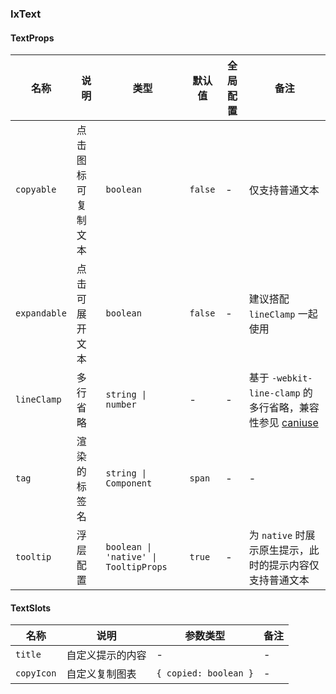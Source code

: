 ### IxText

#### TextProps

| 名称 | 说明 | 类型  | 默认值 | 全局配置 | 备注 |
| --- | --- | --- | --- | --- | --- |
| `copyable` | 点击图标可复制文本 | `boolean` | `false` | - | 仅支持普通文本 |
| `expandable` | 点击可展开文本 | `boolean` | `false` | - | 建议搭配 `lineClamp` 一起使用 |
| `lineClamp` | 多行省略 | `string \| number` | - | - | 基于 `-webkit-line-clamp` 的多行省略，兼容性参见 [caniuse](https://caniuse.com/?search=line-clamp) |
| `tag` | 渲染的标签名 | `string \| Component` | `span` | - | - |
| `tooltip` | 浮层配置 | `boolean \| 'native' \| TooltipProps` | `true` | - | 为 `native` 时展示原生提示，此时的提示内容仅支持普通文本 |

#### TextSlots

| 名称 | 说明 | 参数类型 | 备注 |
| --- | --- | --- | --- |
| `title` | 自定义提示的内容 | - | - |
| `copyIcon` | 自定义复制图表 | `{ copied: boolean }` | - |

